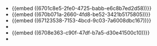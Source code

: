 - {{embed ((6701c8e5-2fe0-4725-babb-e6c8b7ed2d58))}}
- {{embed ((670b071a-2660-4fd8-be52-3421b5175805))}}
- {{embed ((67123538-7153-4bcd-9c03-7a6008dbc167))}}
-
- {{embed ((6708e363-c90f-47df-b7a5-d30e41500c10))}}
-